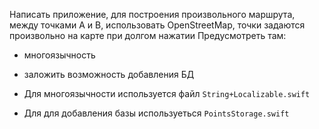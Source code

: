 Написать приложение, для построения произвольного маршрута, между точками A и B, использовать OpenStreetMap, точки задаются произвольно на карте при долгом нажатии
Предусмотреть там:
- многоязычность
- заложить возможность добавления БД


 - Для многоязычности используется файл `String+Localizable.swift`
 - Для для добавления базы используеться `PointsStorage.swift`
